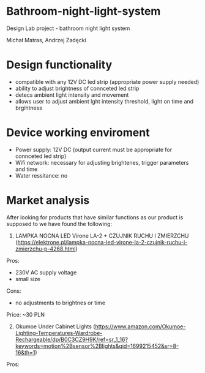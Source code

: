 # Bathroom-night-light-system
Design Lab project - bathroom night light system

Michał Matras, Andrzej Zadęcki

# Design functionality
- compatible with any 12V DC led strip (appropriate power supply needed)
- ability to adjust brightness of connceted led strip
- detecs ambient light intensity and movement
- allows user to adjust ambient lght intensity threshold, light on time and brgihtness  

# Device working enviroment

- Power supply: 12V DC (output current must be appropriate for connceted led strip)
- Wifi network: necessary for adjusting brightenes, trigger parameters and time
- Water ressitance: no


# Market analysis

After looking for products that have similar functions as our product is supposed to we have found the following:

1. LAMPKA NOCNA LED Virone LA-2 + CZUJNIK RUCHU I ZMIERZCHU (https://elektrone.pl/lampka-nocna-led-virone-la-2-czujnik-ruchu-i-zmierzchu-p-4268.html)

Pros: 
- 230V AC supply voltage
- small size

Cons:
- no adjustments to brightnes or time 

Price: ~30 PLN

2. Okumoe Under Cabinet Lights (https://www.amazon.com/Okumoe-Lighting-Temperatures-Wardrobe-Rechargeable/dp/B0C3CZ9H9K/ref=sr_1_16?keywords=motion%2Bsensor%2Blights&qid=1699215452&sr=8-16&th=1)

Pros:
